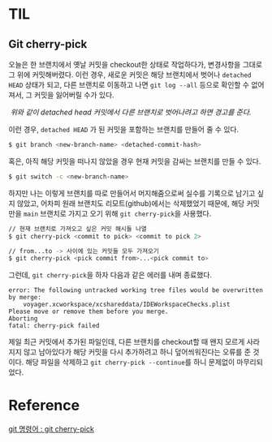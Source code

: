 ﻿# TIL

## Git cherry-pick

오늘은 한 브랜치에서 옛날 커밋을 checkout한 상태로 작업하다가, 변경사항을 그대로 그 위에 커밋해버렸다.
이런 경우, 새로운 커밋은 해당 브랜치에서 벗어나  `detached HEAD` 상태가 되고, 다른 브랜치로 이동하고 나면 `git log --all` 등으로 확인할 수 없어져서, 그 커밋을 잃어버릴 수가 있다.

<p>
    <img src="./woosuk.png" alt>
    <em>위와 같이 detached head 커밋에서 다른 브랜치로 벗어나려고 하면 경고를 준다.</em>
</p>

이런 경우,  `detached HEAD` 가 된 커밋을 포함하는 브랜치를 만들어 줄 수 있다.
```bash
$ git branch <new-branch-name> <detached-commit-hash>
```

혹은, 아직 해당 커밋을 떠나지 않았을 경우 현재 커밋을 감싸는 브랜치를 만들 수 있다.
```bash
$ git switch -c <new-branch-name>
```
하지만 나는 이렇게 브랜치를 따로 만들어서 머지해줌으로써 실수를 기록으로 남기고 싶지 않았고, 어차피 원래 브랜치도 리모트(github)에서는 삭제했었기 때문에, 해당 커밋만을 `main` 브랜치로 가지고 오기 위해 `git cherry-pick`을 사용했다.

```bash
// 현재 브랜치로 가져오고 싶은 커밋 해시들 나열
$ git cherry-pick <commit to pick> <commit to pick 2>

// from...to -> 사이에 있는 커밋들 모두 가져오기
$ git cherry-pick <pick commit from>...<pick commit to>
```

그런데, `git cherry-pick`을 하자 다음과 같은 에러를 내며 종료했다.
```
error: The following untracked working tree files would be overwritten by merge:
	voyager.xcworkspace/xcshareddata/IDEWorkspaceChecks.plist
Please move or remove them before you merge.
Aborting
fatal: cherry-pick failed
```

제일 최근 커밋에서 추가된 파일인데, 다른 브랜치를 checkout할 때 왠지 모르게 사라지지 않고 남아있다가 해당 커밋을 다시 추가하려고 하니 덮어씌워진다는 오류를 준 것이다.
해당 파일을 삭제하고 `git cherry-pick --continue`를 하니 문제없이 마무리되었다.

# Reference

[git 명령어 : git cherry-pick](https://cselabnotes.com/kr/2021/03/31/56/)


